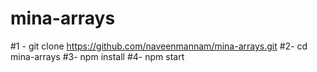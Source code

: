 # mina-arrays

#1 - git clone https://github.com/naveenmannam/mina-arrays.git
#2- cd mina-arrays
#3- npm install
#4- npm start
